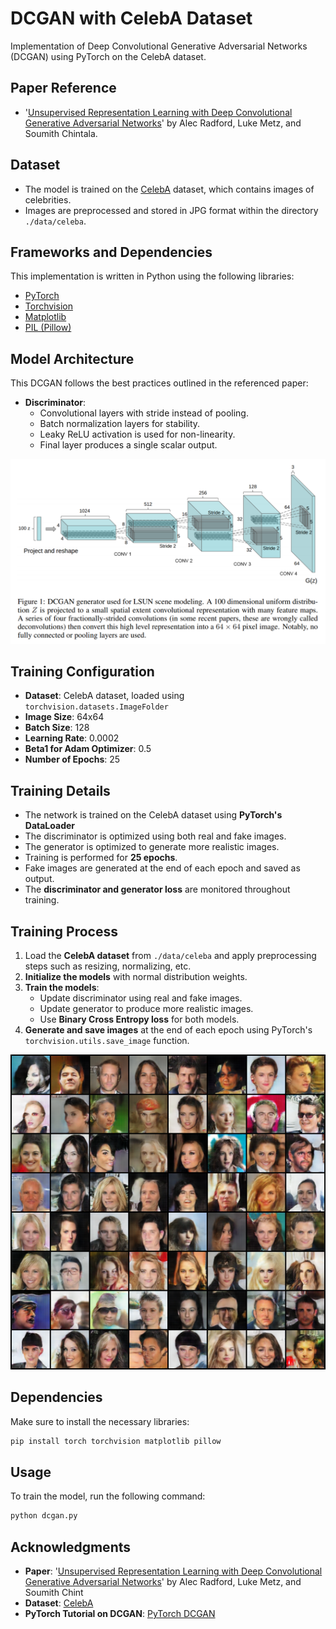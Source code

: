 # DCGAN with CelebA Dataset

Implementation of Deep Convolutional Generative Adversarial Networks (DCGAN) using PyTorch on the CelebA dataset.

## Paper Reference

- '[Unsupervised Representation Learning with Deep Convolutional Generative Adversarial Networks](https://arxiv.org/pdf/1511.06434.pdf)' by Alec Radford, Luke Metz, and Soumith Chintala.

## Dataset

- The model is trained on the [CelebA](http://mmlab.ie.cuhk.edu.hk/projects/CelebA.html) dataset, which contains images of celebrities.
- Images are preprocessed and stored in JPG format within the directory `./data/celeba`.

## Frameworks and Dependencies

This implementation is written in Python using the following libraries:

- [PyTorch](https://pytorch.org/)
- [Torchvision](https://pytorch.org/vision/stable/index.html)
- [Matplotlib](https://matplotlib.org/)
- [PIL (Pillow)](https://pillow.readthedocs.io/en/stable/)

## Model Architecture

This DCGAN follows the best practices outlined in the referenced paper:

- **Discriminator**:
  - Convolutional layers with stride instead of pooling.
  - Batch normalization layers for stability.
  - Leaky ReLU activation is used for non-linearity.
  - Final layer produces a single scalar output.

![Generator Structure](https://github.com/samisafk/DCGAN/blob/main/writeup/generator.png)

## Training Configuration

- **Dataset**: CelebA dataset, loaded using `torchvision.datasets.ImageFolder`
- **Image Size**: 64x64
- **Batch Size**: 128
- **Learning Rate**: 0.0002
- **Beta1 for Adam Optimizer**: 0.5
- **Number of Epochs**: 25

## Training Details

- The network is trained on the CelebA dataset using **PyTorch's DataLoader**
- The discriminator is optimized using both real and fake images.
- The generator is optimized to generate more realistic images.
- Training is performed for **25 epochs**.
- Fake images are generated at the end of each epoch and saved as output.
- The **discriminator and generator loss** are monitored throughout training.

## Training Process

1. Load the **CelebA dataset** from `./data/celeba` and apply preprocessing steps such as resizing, normalizing, etc.
2. **Initialize the models** with normal distribution weights.
3. **Train the models**:
   - Update discriminator using real and fake images.
   - Update generator to produce more realistic images.
   - Use **Binary Cross Entropy loss** for both models.
4. **Generate and save images** at the end of each epoch using PyTorch's `torchvision.utils.save_image` function.

![Generated Image](images/generated_epoch_25.png)

## Dependencies

Make sure to install the necessary libraries:

```bash
pip install torch torchvision matplotlib pillow
```

## Usage

To train the model, run the following command:

```bash
python dcgan.py
```

## Acknowledgments

- **Paper**: '[Unsupervised Representation Learning with Deep Convolutional Generative Adversarial Networks](https://arxiv.org/pdf/1511.06434.pdf)' by Alec Radford, Luke Metz, and Soumith Chint
- **Dataset**: [CelebA](http://mmlab.ie.cuhk.edu.hk/projects/CelebA.html)
- **PyTorch Tutorial on DCGAN**: [PyTorch DCGAN](https://pytorch.org/tutorials/beginner/dcgan_faces_tutorial.html)

